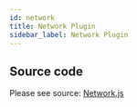 ```yaml
---
id: network
title: Network Plugin
sidebar_label: Network Plugin
---
```


## Source code

Please see source: [Network.js](https://github.com/vardius/peer-cdn/blob/master/src/plugins/Network.js)
